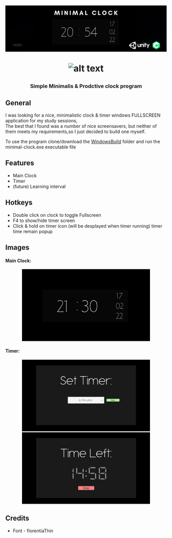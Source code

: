 
<h1 align="center">
  <img src="Images/MinimalClockBanner.png"/>
  
 ![_alt text_](https://img.shields.io/badge/Platforms-windows_-blue??style=for-the-badge)

  </h1>
<h3 align="center">  
  
  Simple Minimalis & Prodctive clock program
  </h3>
  
## General

I was looking for a nice, minimalistic clock & timer windows FULLSCREEN application for my study sessions,  
The best that I found was a number of nice screensavers, but neither of them meets my requirements,so I just decided to build one myself.

To use the program clone/download the [WindowsBuild](https://github.com/ArnonGuttel/minimalist-clock-desktop/tree/main/WindowsBuild) folder and run the minimal-clock.exe executable file
  
## Features

- Main Clock    
- Timer
- (future) Learning interval


## Hotkeys
- Double click on clock to toggle Fullscreen
- F4 to show/hide timer screen
- Click & hold on timer icon (will be desplayed when timer running) timer time remain popup

## Images

#### Main Clock:
<p align="center">
 <img src="Images/Clock.jpeg" width="400"/>
</p>

 #### Timer:
 <p align="center">
  <img src="Images/Timer1.jpeg" width="400"/>
  <img src="Images/Timer2.jpeg" width="400"/>
 </p>

## Credits 
- Font - florentiaThin
